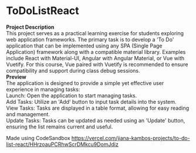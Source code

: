 # ToDoListReact

**Project Description**
<br>
This project serves as a practical learning exercise for students exploring web application frameworks. The primary task is to develop a 'To Do' application that can be implemented using any SPA (Single Page Application) framework along with a compatible material library. Examples include React with Material-UI, Angular with Angular Material, or Vue with Vuetify. For this course, Vue paired with Vuetify is recommended to ensure compatibility and support during class debug sessions.
<br>
**Preview**<br>
The application is designed to provide a simple yet effective user experience in managing tasks:
<br>
Launch: Open the application to start managing tasks.
<br>
Add Tasks: Utilize an 'Add' button to input task details into the system.
<br>
View Tasks: Tasks are displayed in a table format, allowing for easy reading and management.
<br>
Update Tasks: Tasks can be updated as needed using an 'Update' button, ensuring the list remains current and useful.
<br>




Made using CodeSandbox
https://vercel.com/jiana-kambos-projects/to-do-list-react/HHrzoauPCRhwScrDMkcu9DomJdiz
